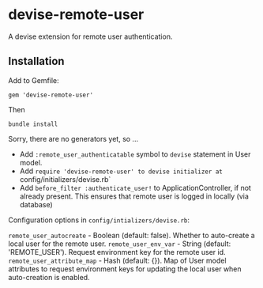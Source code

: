 devise-remote-user
==================

A devise extension for remote user authentication.

## Installation

Add to Gemfile:

```
gem 'devise-remote-user'
```

Then

```
bundle install
```

Sorry, there are no generators yet, so ...

- Add `:remote_user_authenticatable` symbol to `devise` statement in User model.
- Add `require 'devise-remote-user' to devise initializer at `config/initializers/devise.rb`
- Add `before_filter :authenticate_user!` to ApplicationController, if not already present.  This ensures that remote user is logged in locally (via database)

Configuration options in `config/intializers/devise.rb`:

`remote_user_autocreate` - Boolean (default: false). Whether to auto-create a local user for the remote user.
`remote_user_env_var` - String (default: 'REMOTE_USER').  Request environment key for the remote user id.
`remote_user_attribute_map` - Hash (default: {}).  Map of User model attributes to request environment keys for updating the local user when auto-creation is enabled.

